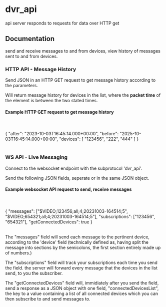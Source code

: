 <h1>dvr_api</h1>

api server responds to requests for data over HTTP get


<h2>Documentation</h2>

send and receive messages to and from devices, view history of messages sent to and from devices.


<h3>HTTP API - Message History</h3>

Send JSON in an HTTP GET request to get message history according to the parameters.<br>

Will return  message history for devices in the list, where the <strong>packet time</strong> of the element is between the two stated times.<br>

<h4>Example HTTP GET request to get message history</h4>
<br><br>
{
    "after": "2023-10-03T16:45:14.000+00:00",
    "before": "2025-10-03T16:45:14.000+00:00",
    "devices": [
        "123456",
        "222",
        "444"
    ]
}
<br><br>


<h3>WS API - Live Messaging</h3>

Connect to the websocket endpoint with the subprotocol 'dvr_api'.<br>

Send the following JSON fields, seperate or in the same JSON object.<br>

<h4>Example websocket API request to send, receive messages</h4>
<br><br>
{
  "messages": ["$VIDEO;123456;all;4;20231003-164514;5", "$VIDEO;654321;all;4;20231003-164514;5"],
  "subscriptions": ["123456", "654321"],
  "getConnectedDevices": true
}
<br><br>

The "messages" field will send each message to the pertinent device, according to the 'device' field (technically defined as, having split the message into sections by the semicolons, the first section entirely made up of numbers.)<br>

The "subscriptions" field will track your subscriptions each time you send the field. the server will forward every message that the devices in the list send, to you the subscriber.<br>

The "getConnectedDevices" field will, immidiately after you send the field, send a response as a JSON object with one field, "connectedDevicesList", the key to a value containing a list of all connected devices which you can then subscribe to and send messages to.<br>